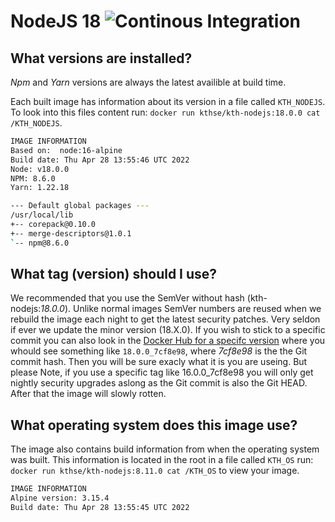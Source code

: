 # NodeJS 18 ![Continous Integration](https://github.com/KTH/kth-nodejs-18/actions/workflows/main.yml/badge.svg)

## What versions are installed?
*Npm* and *Yarn* versions are always the latest availible at build time.

Each built image has information about its version in a file called `KTH_NODEJS`. To look into this files content run: `docker run kthse/kth-nodejs:18.0.0 cat /KTH_NODEJS`.

```bash
IMAGE INFORMATION
Based on:  node:16-alpine 
Build date: Thu Apr 28 13:55:46 UTC 2022
Node: v18.0.0
NPM: 8.6.0
Yarn: 1.22.18

--- Default global packages ---
/usr/local/lib
+-- corepack@0.10.0
+-- merge-descriptors@1.0.1
`-- npm@8.6.0

```

## What tag (version) should I use?
We recommended that you use the SemVer without hash (kth-nodejs:*18.0.0*). Unlike normal images SemVer numbers are reused when we rebuild the image each night to get the latest security patches. Very seldon if ever we update the minor version (18.X.0). If you wish to stick to a specific commit you can also look in the [Docker Hub for a specifc version](https://hub.docker.com/r/kthse/kth-nodejs/tags/) where you whould see something like `18.0.0_7cf8e98`, where _7cf8e98_ is the the Git commit hash. Then you will be sure exacly what it is you are useing. But please Note, if you use a specific tag like 16.0.0_7cf8e98 you will only get nightly security upgrades aslong as the Git commit is also the Git HEAD. After that the image will slowly rotten.

## What operating system does this image use?
The image also contains build information from when the operating system was built. This information is located in the root in a file called `KTH_OS` run: `docker run kthse/kth-nodejs:8.11.0 cat /KTH_OS` to view your image.

```bash
IMAGE INFORMATION
Alpine version: 3.15.4
Build date: Thu Apr 28 13:55:45 UTC 2022
```

